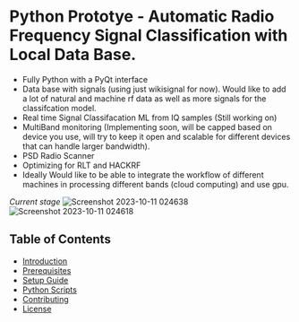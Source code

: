 # Python Prototye - Automatic Radio Frequency Signal Classification with Local Data Base.
- Fully Python with a PyQt interface
- Data base with signals (using just wikisignal for now). Would like to add a lot of natural and machine rf data as well as more signals for the classifcation model.
- Real time Signal Classifacation ML from IQ samples (Still working on)
- MultiBand monitoring (Implementing soon, will be capped based on device you use, will try to keep it open and scalable for different devices that can handle larger bandwidth).
- PSD Radio Scanner
- Optimizing for RLT and HACKRF
- Ideally Would like to be able to integrate the workflow of different machines in processing different bands (cloud computing) and use gpu.

*Current stage*
![Screenshot 2023-10-11 024638](https://github.com/PaulsGitHubs/SoundCard-VLF-Detection/assets/102178068/7bec3ec5-15d8-4b82-95b2-60b376215035)
![Screenshot 2023-10-11 024618](https://github.com/PaulsGitHubs/SoundCard-VLF-Detection/assets/102178068/d7c10560-1385-4b3a-b716-e44614cd9f5e)

## Table of Contents

- [Introduction](#introduction)
- [Prerequisites](#prerequisites)
- [Setup Guide](#setup-guide)
- [Python Scripts](#python-scripts)
- [Contributing](#contributing)
- [License](#license)

